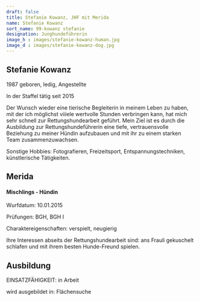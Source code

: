 ```yaml
---
draft: false
title: Stefanie Kowanz, JHF mit Merida
name: Stefanie Kowanz
sort_name: 99-kowanz stefanie
designation: Junghundeführerin
image_h : images/stefanie-kowanz-human.jpg
image_d : images/stefanie-kowanz-dog.jpg
---
```

## Stefanie Kowanz
1987 geboren, ledig, Angestellte

 In der Staffel tätig seit 2015

Der Wunsch wieder eine tierische Begleiterin in meinem Leben zu haben, mit der ich möglichst viiiele wertvolle Stunden verbringen kann, hat mich sehr schnell zur Rettungshundearbeit geführt. Mein Ziel ist es durch die Ausbildung zur Rettungshundeführerin eine tiefe, vertrauensvolle Beziehung zu meiner Hündin aufzubauen und mit ihr zu einem starken Team zusammenzuwachsen.

Sonstige Hobbies: Fotografieren, Freizeitsport, Entspannungstechniken, künstlerische Tätigkeiten.

## Merida
#### Mischlings - Hündin
Wurfdatum: 10.01.2015

Prüfungen:  BGH, BGH I

Charaktereigenschaften: verspielt, neugierig

Ihre Interessen abseits der Rettungshundearbeit sind: ans Frauli gekuschelt schlafen und mit ihrem besten Hunde-Freund spielen.

## Ausbildung
EINSATZFÄHIGKEIT:  in Arbeit

wird ausgebildet in: Flächensuche